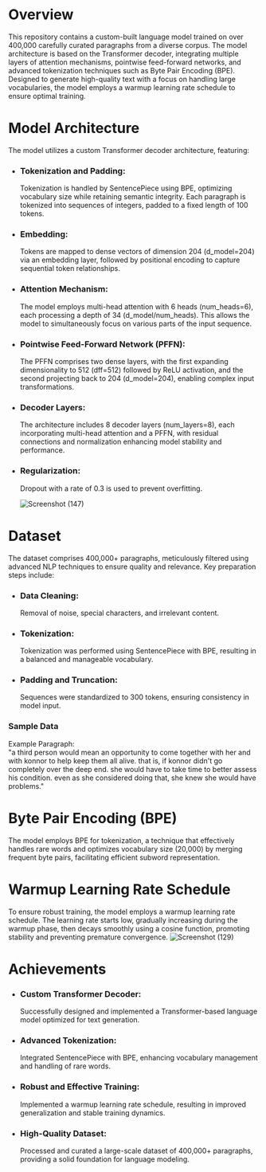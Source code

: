 # Overview
This repository contains a custom-built language model trained on over 400,000 carefully curated paragraphs from a diverse corpus. The model architecture is based on the Transformer decoder, integrating multiple layers of attention mechanisms, pointwise feed-forward networks, and advanced tokenization techniques such as Byte Pair Encoding (BPE). Designed to generate high-quality text with a focus on handling large vocabularies, the model employs a warmup learning rate schedule to ensure optimal training.

# Model Architecture
The model utilizes a custom Transformer decoder architecture, featuring:

* ### Tokenization and Padding:  
   Tokenization is handled by SentencePiece using BPE, optimizing vocabulary size while retaining semantic integrity. Each paragraph is tokenized into sequences of integers, padded to a fixed length of 100 tokens.

* ### Embedding: 
   Tokens are mapped to dense vectors of dimension 204 (d_model=204) via an embedding layer, followed by positional encoding to capture sequential token relationships.

* ### Attention Mechanism:  
   The model employs multi-head attention with 6 heads (num_heads=6), each processing a depth of 34 (d_model/num_heads). This allows the model to simultaneously focus on various parts of the input sequence.

* ### Pointwise Feed-Forward Network (PFFN): 
   The PFFN comprises two dense layers, with the first expanding dimensionality to 512 (dff=512) followed by ReLU activation, and the second projecting back to 204 (d_model=204), enabling complex input transformations.

* ### Decoder Layers:
   The architecture includes 8 decoder layers (num_layers=8), each incorporating multi-head attention and a PFFN, with residual connections and normalization enhancing model stability and performance.

* ### Regularization: 
   Dropout with a rate of 0.3 is used to prevent overfitting.

  ![Screenshot (147)](https://github.com/user-attachments/assets/c1f295f5-327b-49b5-8d61-cf6f67f85731)


# Dataset
The dataset comprises 400,000+ paragraphs, meticulously filtered using advanced NLP techniques to ensure quality and relevance. Key preparation steps include:

* ### Data Cleaning:  
   Removal of noise, special characters, and irrelevant content.

* ### Tokenization:  
   Tokenization was performed using SentencePiece with BPE, resulting in a balanced and manageable vocabulary.

* ### Padding and Truncation:  
   Sequences were standardized to 300 tokens, ensuring consistency in model input.

### Sample Data
Example Paragraph:  
"a third person would mean an opportunity to come together with her and with konnor to help keep them all alive. that is, if konnor didn't go completely over the deep end. she would have to take time to better assess his condition. even as she considered doing that, she knew she would have problems."

# Byte Pair Encoding (BPE)
The model employs BPE for tokenization, a technique that effectively handles rare words and optimizes vocabulary size (20,000) by merging frequent byte pairs, facilitating efficient subword representation.

# Warmup Learning Rate Schedule
To ensure robust training, the model employs a warmup learning rate schedule. The learning rate starts low, gradually increasing during the warmup phase, then decays smoothly using a cosine function, promoting stability and preventing premature convergence.
![Screenshot (129)](https://github.com/user-attachments/assets/41473cc8-8c5c-4361-b3ff-23fc740e6d1c)


# Achievements
* ### Custom Transformer Decoder:  
   Successfully designed and implemented a Transformer-based language model optimized for text generation.
  
* ### Advanced Tokenization:  
   Integrated SentencePiece with BPE, enhancing vocabulary management and handling of rare words.

* ### Robust and Effective Training:  
   Implemented a warmup learning rate schedule, resulting in improved generalization and stable training dynamics.

* ### High-Quality Dataset:  
   Processed and curated a large-scale dataset of 400,000+ paragraphs, providing a solid foundation for language modeling.
